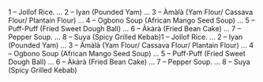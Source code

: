 1 – Jollof Rice. ...
2 – Iyan (Pounded Yam) ...
3 – Àmàlà (Yam Flour/ Cassava Flour/ Plantain Flour) ...
4 – Ogbono Soup (African Mango Seed Soup) ...
5 – Puff-Puff (Fried Sweet Dough Ball) ...
6 – Àkàrà (Fried Bean Cake) ...
7 – Pepper Soup. ...
8 – Suya (Spicy Grilled Kebab)1 – Jollof Rice. ...
2 – Iyan (Pounded Yam) ...
3 – Àmàlà (Yam Flour/ Cassava Flour/ Plantain Flour) ...
4 – Ogbono Soup (African Mango Seed Soup) ...
5 – Puff-Puff (Fried Sweet Dough Ball) ...
6 – Àkàrà (Fried Bean Cake) ...
7 – Pepper Soup. ...
8 – Suya (Spicy Grilled Kebab)